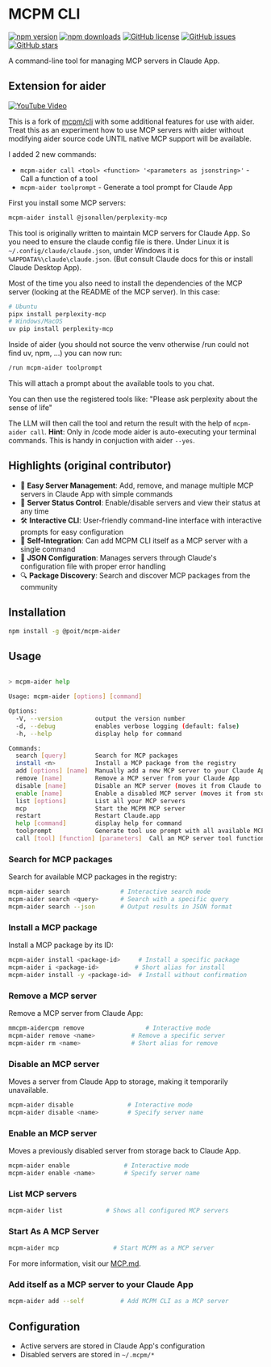 # MCPM CLI

[![npm version](https://img.shields.io/npm/v/@mcpm/cli.svg)](https://www.npmjs.com/package/@poai/mcpm-aider)
[![npm downloads](https://img.shields.io/npm/dm/@mcpm/cli.svg)](https://www.npmjs.com/package/@poai/mcpm-aider)
[![GitHub license](https://img.shields.io/github/license/MCP-Club/mcpm.svg)](https://github.com/lutzleonhardt/mcpm-aider/blob/main/LICENSE)
[![GitHub issues](https://img.shields.io/github/issues/MCP-Club/mcpm.svg)](https://github.com/lutzleonhardt/mcpm-aider/issues)
[![GitHub stars](https://img.shields.io/github/stars/MCP-Club/mcpm.svg)](https://github.com/lutzleonhardt/mcpm-aider/stargazers)

A command-line tool for managing MCP servers in Claude App.

## Extension for aider

[![YouTube Video](https://img.youtube.com/vi/OM1h4YDPjRU/maxresdefault.jpg)](https://www.youtube.com/watch?v=OM1h4YDPjRU)

This is a fork of [mcpm/cli](https://github.com/mcp-club/cli) with some additional features for use with aider.
Treat this as an experiment how to use MCP servers with aider without modifying aider source code UNTIL native MCP support will be available.

I added 2 new commands:

- `mcpm-aider call <tool> <function> '<parameters as jsonstring>'` - Call a function of a tool
- `mcpm-aider toolprompt` - Generate a tool prompt for Claude App

First you install some MCP servers:
```bash
mcpm-aider install @jsonallen/perplexity-mcp
```
This tool is originally written to maintain MCP servers for Claude App. So you need to ensure the claude config file is there.
Under Linux it is `~/.config/claude/claude.json`, under Windows it is `%APPDATA%\claude\claude.json`. (But consult Claude docs for this or install Claude Desktop App).

Most of the time you also need to install the dependencies of the MCP server (looking at the README of the MCP server). In this case:

```bash
# Ubuntu
pipx install perplexity-mcp
# Windows/MacOS
uv pip install perplexity-mcp
```

Inside of aider (you should not source the venv otherwise /run could not find uv, npm, ...) you can now run:

```bash
/run mcpm-aider toolprompt
```
This will attach a prompt about the available tools to you chat.

You can then use the registered tools like:
"Please ask perplexity about the sense of life"

The LLM will then call the tool and return the result with the help of `mcpm-aider call`.
**Hint**: Only in /code mode aider is auto-executing your terminal commands. This is handy in conjuction with aider `--yes`.


## Highlights (original contributor)

- 🚀 **Easy Server Management**: Add, remove, and manage multiple MCP servers in Claude App with simple commands
- 🔄 **Server Status Control**: Enable/disable servers and view their status at any time
- 🛠️ **Interactive CLI**: User-friendly command-line interface with interactive prompts for easy configuration
- 🔌 **Self-Integration**: Can add MCPM CLI itself as a MCP server with a single command
- 📝 **JSON Configuration**: Manages servers through Claude's configuration file with proper error handling
- 🔍 **Package Discovery**: Search and discover MCP packages from the community
<!-- - 🎯 **Zero Dependencies**: Lightweight and efficient, built to work seamlessly with Claude App -->

## Installation

```bash
npm install -g @poit/mcpm-aider
```

## Usage

```bash

> mcpm-aider help

Usage: mcpm-aider [options] [command]

Options:
  -V, --version         output the version number
  -d, --debug           enables verbose logging (default: false)
  -h, --help            display help for command

Commands:
  search [query]        Search for MCP packages
  install <n>           Install a MCP package from the registry
  add [options] [name]  Manually add a new MCP server to your Claude App
  remove [name]         Remove a MCP server from your Claude App
  disable [name]        Disable an MCP server (moves it from Claude to storage)
  enable [name]         Enable a disabled MCP server (moves it from storage to Claude)
  list [options]        List all your MCP servers
  mcp                   Start the MCPM MCP server
  restart               Restart Claude.app
  help [command]        display help for command
  toolprompt            Generate tool use prompt with all available MCP servers
  call [tool] [function] [parameters]  Call an MCP server tool function


```

### Search for MCP packages

Search for available MCP packages in the registry:

```bash
mcpm-aider search              # Interactive search mode
mcpm-aider search <query>      # Search with a specific query
mcpm-aider search --json       # Output results in JSON format
```

### Install a MCP package

Install a MCP package by its ID:

```bash
mcpm-aider install <package-id>     # Install a specific package
mcpm-aider i <package-id>          # Short alias for install
mcpm-aider install -y <package-id>  # Install without confirmation
```

### Remove a MCP server

Remove a MCP server from Claude App:

```bash
mmcpm-aidercpm remove                 # Interactive mode
mcpm-aider remove <name>          # Remove a specific server
mcpm-aider rm <name>              # Short alias for remove
```

### Disable an MCP server

Moves a server from Claude App to storage, making it temporarily unavailable.

```bash
mcpm-aider disable               # Interactive mode
mcpm-aider disable <name>        # Specify server name
```

### Enable an MCP server

Moves a previously disabled server from storage back to Claude App.

```bash
mcpm-aider enable               # Interactive mode
mcpm-aider enable <name>        # Specify server name
```

### List MCP servers

```bash
mcpm-aider list            # Shows all configured MCP servers
```

### Start As A MCP Server

```bash
mcpm-aider mcp               # Start MCPM as a MCP server
```

For more information, visit our [MCP.md](./docs/MCP.md).

### Add itself as a MCP server to your Claude App

```bash
mcpm-aider add --self          # Add MCPM CLI as a MCP server
```

## Configuration

- Active servers are stored in Claude App's configuration
- Disabled servers are stored in `~/.mcpm/*`

